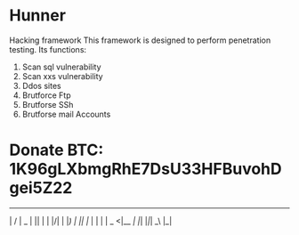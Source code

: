 # Hunner
Hacking framework
This framework is designed to perform penetration testing.
Its functions:
1) Scan sql vulnerability
2) Scan xxs vulnerability
3) Ddos sites
4) Brutforce Ftp
5) Brutforse SSh
6) Brutforse mail Accounts
# Donate BTC: 1K96gLXbmgRhE7DsU33HFBuvohDgei5Z22

__  __ ____  _  _
|  \/  |  _ \| || |
| |\/| | |_) | || |_
| |  | |  _ <|__   _|
|_|  |_|_| \_\  |_|
